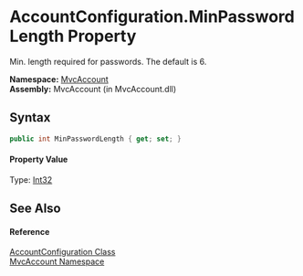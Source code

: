 AccountConfiguration.MinPasswordLength Property
===============================================
Min. length required for passwords. The default is 6.

**Namespace:** [MvcAccount][1]  
**Assembly:** MvcAccount (in MvcAccount.dll)

Syntax
------

```csharp
public int MinPasswordLength { get; set; }
```

#### Property Value
Type: [Int32][2]

See Also
--------

#### Reference
[AccountConfiguration Class][3]  
[MvcAccount Namespace][1]  

[1]: ../README.md
[2]: http://msdn.microsoft.com/en-us/library/td2s409d
[3]: README.md